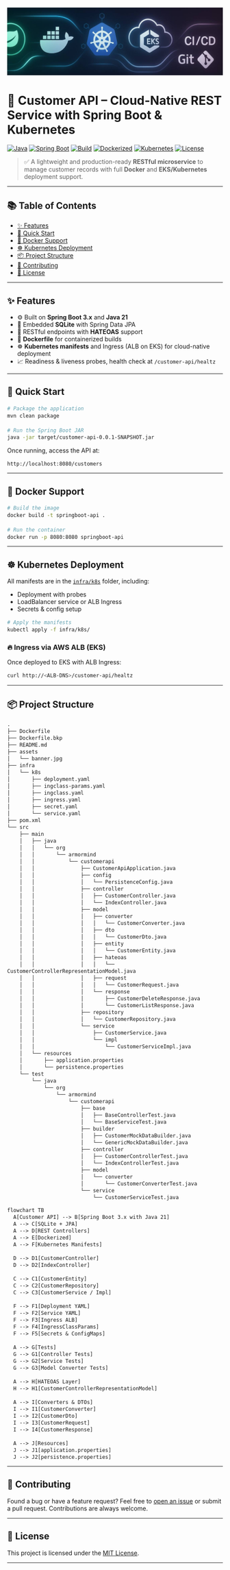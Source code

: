 ![Banner](https://github.com/armormind/java-springboot-api/raw/master/assets/banner.jpg)

# 🚀 Customer API – Cloud-Native REST Service with Spring Boot & Kubernetes

[![Java](https://img.shields.io/badge/Java-21-blue.svg)](https://www.oracle.com/java/)
[![Spring Boot](https://img.shields.io/badge/Spring--Boot-3.x-brightgreen.svg)](https://spring.io/projects/spring-boot)
[![Build](https://img.shields.io/badge/Build-Maven-orange.svg)](https://maven.apache.org/)
[![Dockerized](https://img.shields.io/badge/Docker-Ready-blue)](https://hub.docker.com/)
[![Kubernetes](https://img.shields.io/badge/Kubernetes-Deployed-blueviolet)](https://kubernetes.io/)
[![License](https://img.shields.io/badge/License-MIT-green.svg)](LICENSE)

> ✅ A lightweight and production-ready **RESTful microservice** to manage customer records with full **Docker** and **EKS/Kubernetes** deployment support.

---

## 📚 Table of Contents

- [✨ Features](#-features)
- [🚀 Quick Start](#-quick-start)
- [🐳 Docker Support](#-docker-support)
- [☸️ Kubernetes Deployment](#️-kubernetes-deployment)
- [📦 Project Structure](#-project-structure)
- [🤝 Contributing](#-contributing)
- [📄 License](#-license)

---

## ✨ Features

- ⚙️ Built on **Spring Boot 3.x** and **Java 21**
- 💾 Embedded **SQLite** with Spring Data JPA
- 📡 RESTful endpoints with **HATEOAS** support
- 🐳 **Dockerfile** for containerized builds
- ☸️ **Kubernetes manifests** and Ingress (ALB on EKS) for cloud-native deployment
- 📈 Readiness & liveness probes, health check at `/customer-api/healtz`

---

## 🚀 Quick Start

```bash
# Package the application
mvn clean package

# Run the Spring Boot JAR
java -jar target/customer-api-0.0.1-SNAPSHOT.jar
```

Once running, access the API at:

```http
http://localhost:8080/customers
```

---

## 🐳 Docker Support

```bash
# Build the image
docker build -t springboot-api .

# Run the container
docker run -p 8080:8080 springboot-api
```

---

## ☸️ Kubernetes Deployment

All manifests are in the [`infra/k8s`](infra/k8s) folder, including:

- Deployment with probes
- LoadBalancer service or ALB Ingress
- Secrets & config setup

```bash
# Apply the manifests
kubectl apply -f infra/k8s/
```

### 🔥 Ingress via AWS ALB (EKS)

Once deployed to EKS with ALB Ingress:

```bash
curl http://<ALB-DNS>/customer-api/healtz
```

---

## 📦 Project Structure

```
.
├── Dockerfile
├── Dockerfile.bkp
├── README.md
├── assets
│   └── banner.jpg
├── infra
│   └── k8s
│       ├── deployment.yaml
│       ├── ingclass-params.yaml
│       ├── ingclass.yaml
│       ├── ingress.yaml
│       ├── secret.yaml
│       └── service.yaml
├── pom.xml
└── src
    ├── main
    │   ├── java
    │   │   └── org
    │   │       └── armormind
    │   │           └── customerapi
    │   │               ├── CustomerApiApplication.java
    │   │               ├── config
    │   │               │   └── PersistenceConfig.java
    │   │               ├── controller
    │   │               │   ├── CustomerController.java
    │   │               │   └── IndexController.java
    │   │               ├── model
    │   │               │   ├── converter
    │   │               │   │   └── CustomerConverter.java
    │   │               │   ├── dto
    │   │               │   │   └── CustomerDto.java
    │   │               │   ├── entity
    │   │               │   │   └── CustomerEntity.java
    │   │               │   ├── hateoas
    │   │               │   │   └── CustomerControllerRepresentationModel.java
    │   │               │   ├── request
    │   │               │   │   └── CustomerRequest.java
    │   │               │   └── response
    │   │               │       ├── CustomerDeleteResponse.java
    │   │               │       └── CustomerListResponse.java
    │   │               ├── repository
    │   │               │   └── CustomerRepository.java
    │   │               └── service
    │   │                   ├── CustomerService.java
    │   │                   └── impl
    │   │                       └── CustomerServiceImpl.java
    │   └── resources
    │       ├── application.properties
    │       └── persistence.properties
    └── test
        └── java
            └── org
                └── armormind
                    └── customerapi
                        ├── base
                        │   ├── BaseControllerTest.java
                        │   └── BaseServiceTest.java
                        ├── builder
                        │   ├── CustomerMockDataBuilder.java
                        │   └── GenericMockDataBuilder.java
                        ├── controller
                        │   ├── CustomerControllerTest.java
                        │   └── IndexControllerTest.java
                        ├── model
                        │   └── converter
                        │       └── CustomerConverterTest.java
                        └── service
                            └── CustomerServiceTest.java
```

```mermaid
flowchart TB
  A[Customer API] --> B[Spring Boot 3.x with Java 21]
  A --> C[SQLite + JPA]
  A --> D[REST Controllers]
  A --> E[Dockerized]
  A --> F[Kubernetes Manifests]

  D --> D1[CustomerController]
  D --> D2[IndexController]
  
  C --> C1[CustomerEntity]
  C --> C2[CustomerRepository]
  C --> C3[CustomerService / Impl]

  F --> F1[Deployment YAML]
  F --> F2[Service YAML]
  F --> F3[Ingress ALB]
  F --> F4[IngressClassParams]
  F --> F5[Secrets & ConfigMaps]

  A --> G[Tests]
  G --> G1[Controller Tests]
  G --> G2[Service Tests]
  G --> G3[Model Converter Tests]

  A --> H[HATEOAS Layer]
  H --> H1[CustomerControllerRepresentationModel]

  A --> I[Converters & DTOs]
  I --> I1[CustomerConverter]
  I --> I2[CustomerDto]
  I --> I3[CustomerRequest]
  I --> I4[CustomerResponse]

  A --> J[Resources]
  J --> J1[application.properties]
  J --> J2[persistence.properties]

```

---

## 🤝 Contributing

Found a bug or have a feature request? Feel free to [open an issue](https://github.com/armormind/java-springboot-api/issues) or submit a pull request. Contributions are always welcome.

---

## 📄 License

This project is licensed under the [MIT License](LICENSE).

---